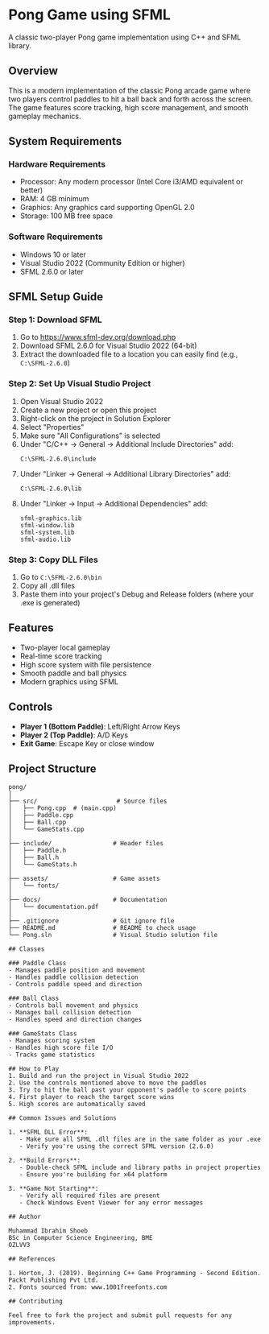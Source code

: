 # Pong Game using SFML

A classic two-player Pong game implementation using C++ and SFML library.

## Overview

This is a modern implementation of the classic Pong arcade game where two players control paddles to hit a ball back and forth across the screen. The game features score tracking, high score management, and smooth gameplay mechanics.

## System Requirements

### Hardware Requirements
- Processor: Any modern processor (Intel Core i3/AMD equivalent or better)
- RAM: 4 GB minimum
- Graphics: Any graphics card supporting OpenGL 2.0
- Storage: 100 MB free space

### Software Requirements
- Windows 10 or later
- Visual Studio 2022 (Community Edition or higher)
- SFML 2.6.0 or later

## SFML Setup Guide

### Step 1: Download SFML
1. Go to https://www.sfml-dev.org/download.php
2. Download SFML 2.6.0 for Visual Studio 2022 (64-bit)
3. Extract the downloaded file to a location you can easily find (e.g., `C:\SFML-2.6.0`)

### Step 2: Set Up Visual Studio Project
1. Open Visual Studio 2022
2. Create a new project or open this project
3. Right-click on the project in Solution Explorer
4. Select "Properties"
5. Make sure "All Configurations" is selected
6. Under "C/C++ → General → Additional Include Directories" add:
   ```
   C:\SFML-2.6.0\include
   ```
7. Under "Linker → General → Additional Library Directories" add:
   ```
   C:\SFML-2.6.0\lib
   ```
8. Under "Linker → Input → Additional Dependencies" add:
   ```
   sfml-graphics.lib
   sfml-window.lib
   sfml-system.lib
   sfml-audio.lib
   ```

### Step 3: Copy DLL Files
1. Go to `C:\SFML-2.6.0\bin`
2. Copy all .dll files
3. Paste them into your project's Debug and Release folders (where your .exe is generated)

## Features

- Two-player local gameplay
- Real-time score tracking
- High score system with file persistence
- Smooth paddle and ball physics
- Modern graphics using SFML

## Controls

- **Player 1 (Bottom Paddle)**: Left/Right Arrow Keys
- **Player 2 (Top Paddle)**: A/D Keys
- **Exit Game**: Escape Key or close window

## Project Structure

```
pong/
│
├── src/                      # Source files
│   ├── Pong.cpp  # (main.cpp)
│   ├── Paddle.cpp
│   ├── Ball.cpp
│   └── GameStats.cpp
│
├── include/                 # Header files
│   ├── Paddle.h
│   ├── Ball.h
│   └── GameStats.h
│
├── assets/                  # Game assets
│   └── fonts/
│
├── docs/                    # Documentation
│   └── documentation.pdf
│
├── .gitignore               # Git ignore file
├── README.md                # README to check usage
└── Pong.sln                 # Visual Studio solution file

## Classes

### Paddle Class
- Manages paddle position and movement
- Handles paddle collision detection
- Controls paddle speed and direction

### Ball Class
- Controls ball movement and physics
- Manages ball collision detection
- Handles speed and direction changes

### GameStats Class
- Manages scoring system
- Handles high score file I/O
- Tracks game statistics

## How to Play
1. Build and run the project in Visual Studio 2022
2. Use the controls mentioned above to move the paddles
3. Try to hit the ball past your opponent's paddle to score points
4. First player to reach the target score wins
5. High scores are automatically saved

## Common Issues and Solutions

1. **SFML DLL Error**: 
   - Make sure all SFML .dll files are in the same folder as your .exe
   - Verify you're using the correct SFML version (2.6.0)

2. **Build Errors**:
   - Double-check SFML include and library paths in project properties
   - Ensure you're building for x64 platform

3. **Game Not Starting**:
   - Verify all required files are present
   - Check Windows Event Viewer for any error messages

## Author

Muhammad Ibrahim Shoeb  
BSc in Computer Science Engineering, BME  
OZLVV3

## References

1. Horton, J. (2019). Beginning C++ Game Programming - Second Edition. Packt Publishing Pvt Ltd.
2. Fonts sourced from: www.1001freefonts.com

## Contributing

Feel free to fork the project and submit pull requests for any improvements.

